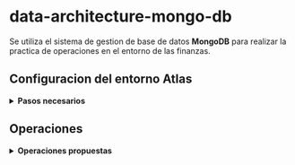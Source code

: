 # data-architecture-mongo-db

Se utiliza el sistema de gestion de base de datos **MongoDB** para realizar la practica de operaciones en el entorno de las finanzas.

## Configuracion del entorno Atlas 

<details><summary><b>Pasos necesarios</b></summary><br>

1. En primer lugar se crea una cuenta [Atlas](https://www.mongodb.com/docs/atlas/tutorial/create-atlas-account/).

2. Luego, se procede a acceder al entorno [cloud de MongoDB](https://cloud.mongodb.com/) con la cuenta creada. 

![data base creation](https://github.com/nandroidj/CEIoT/blob/main/02b/02-data-architecture/tps/tp-02/data-architecture-mongo-db/docs/imgs/01_db_deployment.png)

3. Para crear la base de datos se configuran las credenciales, el usuario y la contraseña, y se agrega la *IP* de la red que se esta utilizando actualmente.

4. Posteriormente, en la tab *Deployment* se procede a presionar el boton *Connect* a traves de la opcion *Connect using MongoDB Compass*.

![compass option](https://github.com/nandroidj/CEIoT/blob/main/02b/02-data-architecture/tps/tp-02/data-architecture-mongo-db/docs/imgs/02_connect_mongodb_compass_option.png)

![compass option](https://github.com/nandroidj/CEIoT/blob/main/02b/02-data-architecture/tps/tp-02/data-architecture-mongo-db/docs/imgs/03_mongodb_compass_option.png)

5. Una que se seleccionada la opcion, se selecciona la alternativa *I have MongoDB Compass* y se copia la *URI* que permite la conexion desde la aplicacion de escritorio, `mongodb+srv://<username>:<password>@cluster0.pzoqn.mongodb.net/test`.

6. Seguidamente, desde la version de escritorio *MongoDB Compass* se crea la base de datos *iot* y la coleccion *facturas* como se puede ver en las siguientes imagenes. 

![db creation](https://github.com/nandroidj/CEIoT/blob/main/02b/02-data-architecture/tps/tp-02/data-architecture-mongo-db/docs/imgs/05_db_creation.png)

![iot db](https://github.com/nandroidj/CEIoT/blob/main/02b/02-data-architecture/tps/tp-02/data-architecture-mongo-db/docs/imgs/06_iot_db.png)

![iot collection](https://github.com/nandroidj/CEIoT/blob/main/02b/02-data-architecture/tps/tp-02/data-architecture-mongo-db/docs/imgs/07_iot_facturas_collection.png)

![iot collection detail](https://github.com/nandroidj/CEIoT/blob/main/02b/02-data-architecture/tps/tp-02/data-architecture-mongo-db/docs/imgs/08_iot_facturas_detail.png)

7. Finalmente, se clickea en la zona inferior la terminal *MONGOSH*

![mongosh](https://github.com/nandroidj/CEIoT/blob/main/02b/02-data-architecture/tps/tp-02/data-architecture-mongo-db/docs/imgs/09_mongosh.png)

</details>


## Operaciones

<details><summary><b>Operaciones propuestas</b></summary><br>


1. Consultar la cantidad de documentos insertados.

```
use iot
'switched to db iot'
db.facturas.find().count()

100
```

2. Obtener 1 sólo documento para ver el esquema y los nombres de los campos. Sin mostrar el *_id*.

```
db.facturas.find({}).sort({"_id":1}).limit(1).pretty()


{ _id: ObjectId("55e4a6fabfc68c676a041063"),
  cliente: 
   { apellido: 'Malinez',
     cuit: 2740488484,
     nombre: 'Marina',
     region: 'CENTRO' },
  condPago: 'CONTADO',
  fechaEmision: 2014-02-20T00:00:00.000Z,
  fechaVencimiento: 2014-02-20T00:00:00.000Z,
  item: 
   [ { cantidad: 11, precio: 18, producto: ' CORREA 12mm' },
     { cantidad: 1, precio: 490, producto: 'TALADRO 12mm' } ],
  nroFactura: 1000 }
```

3. Obtener las facturas con fecha de emisión posterior al 23/02/2014 y número menor a 1500. Ordenar por región y cuit del cliente.

```
db.facturas.find({ $and: [ { fechaEmision: {$gte: ISODate("2014-02-23T00:00:000Z") } }, { nroFactura: {$lt: 1500} } ] }).count()

56
```

```
db.facturas.find({$and:[{fechaEmision:{$gte: ISODate("2014-02-23T00:00:00Z")} }, {nroFactura:{$lt:1500}} ]}).sort({"cliente.region":1, "cliente.cuit":1})


{ _id: ObjectId("55e4a6fcbfc68c676a0410a5"),
  cliente: 
   { apellido: 'Manoni',
     cuit: 2029889382,
     nombre: 'Juan Manuel',
     region: 'NEA' },
  condPago: 'CONTADO',
  fechaEmision: 2014-02-24T00:00:00.000Z,
  fechaVencimiento: 2014-02-24T00:00:00.000Z,
  item: 
   [ { cantidad: 2, precio: 60, producto: 'TUERCA 2mm' },
     { cantidad: 1, precio: 490, producto: 'TALADRO 12mm' },
     { cantidad: 15, precio: 90, producto: 'TUERCA 5mm' } ],
  nroFactura: 1066 }
{ _id: ObjectId("55e4a6fcbfc68c676a0410a7"),
  cliente: 
   { apellido: 'Manoni',
     cuit: 2029889382,
     nombre: 'Juan Manuel',
     region: 'NEA' },
  condPago: '60 Ds FF',
  fechaEmision: 2014-02-25T00:00:00.000Z,
  fechaVencimiento: 2014-04-26T00:00:00.000Z,
  item: 
   [ { cantidad: 1, precio: 700, producto: 'SET HERRAMIENTAS' },
     { cantidad: 1, precio: 490, producto: 'TALADRO 12mm' } ],
  nroFactura: 1068 }
{ _id: ObjectId("55e4a6fcbfc68c676a0410a8"),
  cliente: 
   { apellido: 'Manoni',
     cuit: 2029889382,
     nombre: 'Juan Manuel',
     region: 'NEA' },
  condPago: 'CONTADO',
  fechaEmision: 2014-02-25T00:00:00.000Z,
  fechaVencimiento: 2014-02-25T00:00:00.000Z,
  item: [ { cantidad: 10, precio: 90, producto: 'TUERCA 5mm' } ],
  nroFactura: 1069 }

  ....
```

4. Obtener sólo los datos de cliente de las facturas donde se haya comprado “CORREA 10mm”. Ordenar por apellido del cliente.

```
db.facturas.find({"item.producto":"CORREA 10mm"}, {"cliente":1, _id:0}).sort({"cliente.apellido":1})

{ cliente: 
   { apellido: 'Zavasi',
     cuit: 2038373771,
     nombre: 'Martin',
     region: 'CABA' } }
{ cliente: 
   { apellido: 'Zavasi',
     cuit: 2038373771,
     nombre: 'Martin',
     region: 'CABA' } }
{ cliente: 
   { apellido: 'Zavasi',
     cuit: 2038373771,
     nombre: 'Martin',
     region: 'CABA' } }

  ....
```

5. Obtener sólo nombre y apellido de cliente, de las facturas con número entre 2500 y 3000.

```
db.facturas.find({nroFactura: {$gt: 2500, $lt:3000}}, {"cliente.apellido":1, "cliente.nombre":1, _id:0})

empty
```

El numero maximo de facturas es 1099 por lo que tiene sentido no obtener ningun resultado para facturas entre 2500 y 3000.

6. Obtener sólo la fecha de vencimiento de las facturas 5000, 6000, 7000 y 8000.

```
db.facturas.find( { $or: [ {nroFactura: 5000}, {nroFactura: 6000}, {nroFactura: 7000}, {nroFactura: 8000} ] }, {fechaVencimiento:1, _id:0} )

empty
```

Al igual que en el punto 5, el nroFacturaMax es 1099.


7. Obtener las facturas de los clientes cuyo apellido comience con Z. Ordenar por número de factura y devolver solo las primeras 5.

```
db.facturas.find( { "cliente.apellido": { $regex: /^Z/ } } ).sort( { nroFactura: 1 } ).limit(5)


{ _id: ObjectId("55e4a6fbbfc68c676a041064"),
  cliente: 
   { apellido: 'Zavasi',
     cuit: 2038373771,
     nombre: 'Martin',
     region: 'CABA' },
  condPago: '30 Ds FF',
  fechaEmision: 2014-02-20T00:00:00.000Z,
  fechaVencimiento: 2014-03-22T00:00:00.000Z,
  item: [ { cantidad: 2, precio: 134, producto: 'CORREA 10mm' } ],
  nroFactura: 1001 }
{ _id: ObjectId("55e4a6fbbfc68c676a041065"),
  cliente: 
   { apellido: 'Zavasi',
     cuit: 2038373771,
     nombre: 'Martin',
     region: 'CABA' },
  condPago: 'CONTADO',
  fechaEmision: 2014-02-20T00:00:00.000Z,
  fechaVencimiento: 2014-02-20T00:00:00.000Z,
  item: 
   [ { cantidad: 6, precio: 60, producto: 'TUERCA 2mm' },
     { cantidad: 12, precio: 134, producto: 'CORREA 10mm' } ],
  nroFactura: 1002 }

  ....
```

8. Obtener sólo los números de factura en las que la región sea “CENTRO” o la condición de pago sea “CONTADO”. Ordenar descendentemente por númer de factura y devolver de la 5 a la 10.

```
db.facturas.find( { $or: [ { region:'CENTRO' }, { condPago:'CONTADO' } ] }, {nroFactura:1, _id:0}).sort


{ nroFactura: 1000 }
{ nroFactura: 1087 }
{ nroFactura: 1086 }
{ nroFactura: 1084 }
{ nroFactura: 1083 }
```

9. Obtener las facturas de todos los clientes que no sean de apellido “Zavasi” ni “Malinez”.

```
db.facturas.find( { "cliente.apellido": { $nin: [ "Zavasi", "Malinez" ] } }, { nroFactura:1, _id:0 } )


{ nroFactura: 1066 }
{ nroFactura: 1067 }
{ nroFactura: 1068 }
{ nroFactura: 1069 }
{ nroFactura: 1003 }
{ nroFactura: 1004 }
{ nroFactura: 1005 }
{ nroFactura: 1006 }
{ nroFactura: 1010 }
{ nroFactura: 1011 }
{ nroFactura: 1012 }
{ nroFactura: 1013 }
{ nroFactura: 1017 }
{ nroFactura: 1018 }
{ nroFactura: 1019 }
{ nroFactura: 1020 }
{ nroFactura: 1024 }
{ nroFactura: 1025 }
{ nroFactura: 1026 }
{ nroFactura: 1027 }
```


10. Obtener sólo el nombre del producto de las facturas donde se haya comprado 15 unidades de dicho producto.

```
db.facturas.find( { "item.cantidad": 15 }, { "item.producto.$":1, _id:0 } )


{ item: [ { producto: 'TUERCA 5mm' } ] }
{ item: [ { producto: 'TUERCA 5mm' } ] }
{ item: [ { producto: 'TUERCA 5mm' } ] }
{ item: [ { producto: 'TUERCA 5mm' } ] }
{ item: [ { producto: 'TUERCA 5mm' } ] }
{ item: [ { producto: 'TUERCA 5mm' } ] }
{ item: [ { producto: 'TUERCA 5mm' } ] }
{ item: [ { producto: 'TUERCA 5mm' } ] }
{ item: [ { producto: 'TUERCA 5mm' } ] }
{ item: [ { producto: 'TUERCA 5mm' } ] }
{ item: [ { producto: 'TUERCA 5mm' } ] }
{ item: [ { producto: 'TUERCA 5mm' } ] }
{ item: [ { producto: 'TUERCA 5mm' } ] }
{ item: [ { producto: 'TUERCA 5mm' } ] }
```

11. Obtener sólo una factura del cliente de cuit 2038373771, condición de pago “30 Ds FF” y fecha de vencimiento entre el 20/03/2014 y 24/03/2014.

```
db.facturas.find({ $and: [ {"cliente.cuit": 2038373771}, { condPago:"30 Ds FF"}, {fechaVencimiento:{$gt: ISODate("2014-03-20T00:00:00Z")}}, {fechaVencimiento:{$: ISODate("2014-03-24T00:00:00Z")}} ] }, {nroFactura:1, _id:0}).limit(1)


{ nroFactura: 1004 }
```
</details>














